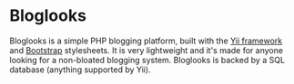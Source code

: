 Bloglooks
=========

Bloglooks is a simple PHP blogging platform, built with the
[Yii framework](http://www.yiiframework.com/) and
[Bootstrap](http://getbootstrap.com/) stylesheets.
It is very lightweight and it's made for anyone looking for a non-bloated blogging system.
Bloglooks is backed by a SQL database (anything supported by Yii).
